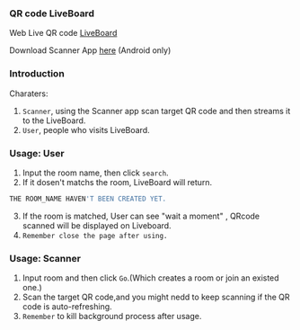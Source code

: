 ### QR code LiveBoard
Web Live QR code  [LiveBoard](http://shareqr.ga/)

Download Scanner App [here](https://github.com/dankerri/Qrcode-LiveBoard/releases) (Android only)

### Introduction
Charaters:
1. `Scanner`, using the Scanner app scan target QR code and then streams it to the LiveBoard.
2. `User`, people who visits LiveBoard.

### Usage: User
1. Input the room name, then click `search`.
2. If it dosen't matchs the room, LiveBoard will return.
```bash
THE ROOM_NAME HAVEN'T BEEN CREATED YET.
```
3. If the room is matched, User can see "wait a moment" , QRcode scanned will be displayed on Liveboard.
4. `Remember close the page after using.`

### Usage: Scanner
1. Input room and then click `Go`.(Which creates a room or join an existed one.)
2. Scan the target QR code,and you might nedd to keep scanning if the QR code is auto-refreshing.
3. `Remember` to kill background process after usage.
